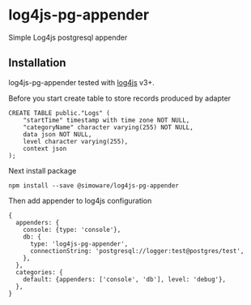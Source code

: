 # log4js-pg-appender
Simple Log4js postgresql appender

## Installation

log4js-pg-appender tested with [log4js](https://github.com/log4js-node/log4js-node/) v3+.

Before you start create table to store records produced by adapter
```
CREATE TABLE public."Logs" (
    "startTime" timestamp with time zone NOT NULL,
    "categoryName" character varying(255) NOT NULL,
    data json NOT NULL,
    level character varying(255),
    context json
);
```
Next install package
```
npm install --save @simoware/log4js-pg-appender
```
Then add appender to log4js configuration

```
{
  appenders: {
    console: {type: 'console'},
    db: {
      type: 'log4js-pg-appender',
      connectionString: 'postgresql://logger:test@postgres/test',
    },
  },
  categories: {
    default: {appenders: ['console', 'db'], level: 'debug'},
  },
}
```
